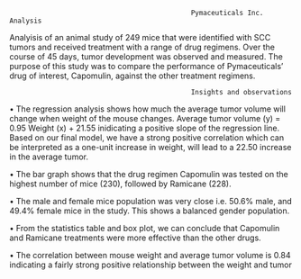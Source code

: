                                                  Pymaceuticals Inc. Analysis

Analyisis of an  animal study of 249 mice that were identified with SCC tumors and received treatment with a range of drug regimens. Over the course of 45 days, tumor development was observed and measured. The purpose of this study was to compare the performance of Pymaceuticals’ drug of interest, Capomulin, against the other treatment regimens.

                                                 Insights and observations 

•    The regression analysis shows how much the average tumor volume will change when weight of the mouse changes. Average tumor volume (y) = 0.95 Weight (x) + 21.55 inidicating a positive slope of the regression line. Based on our final model, we have a strong positive correlation which can be interpreted as a one-unit increase in weight, will lead to a 22.50 increase in the average tumor.

•   The bar graph shows that the drug regimen Capomulin was tested on the highest number of mice (230), followed by Ramicane (228).

•	The male and female mice population was very close i.e. 50.6% male, and 49.4% female mice in the study. This shows a balanced gender population.

•	From the statistics table and box plot, we can conclude that Capomulin and Ramicane treatments were more effective than the other drugs.

•	The correlation between mouse weight and average tumor volume is 0.84 indicating a fairly strong positive relationship between the weight and tumor
